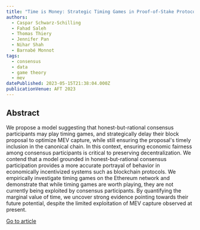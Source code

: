 ```yaml
---
title: "Time is Money: Strategic Timing Games in Proof-of-Stake Protocols"
authors:
  - Caspar Schwarz-Schilling
  - Fahad Saleh
  - Thomas Thiery
  - Jennifer Pan
  - Nihar Shah
  - Barnabé Monnot
tags:
  - consensus
  - data
  - game theory
  - mev
datePublished: 2023-05-15T21:38:04.000Z
publicationVenue: AFT 2023
---
```


## Abstract

We propose a model suggesting that honest-but-rational consensus participants may play timing games, and strategically delay their block proposal to optimize MEV capture, while still ensuring the proposal's timely inclusion in the canonical chain. In this context, ensuring economic fairness among consensus participants is critical to preserving decentralization. We contend that a model grounded in honest-but-rational consensus participation provides a more accurate portrayal of behavior in economically incentivized systems such as blockchain protocols. We empirically investigate timing games on the Ethereum network and demonstrate that while timing games are worth playing, they are not currently being exploited by consensus participants. By quantifying the marginal value of time, we uncover strong evidence pointing towards their future potential, despite the limited exploitation of MEV capture observed at present.

[Go to article](https://arxiv.org/abs/2305.09032)
